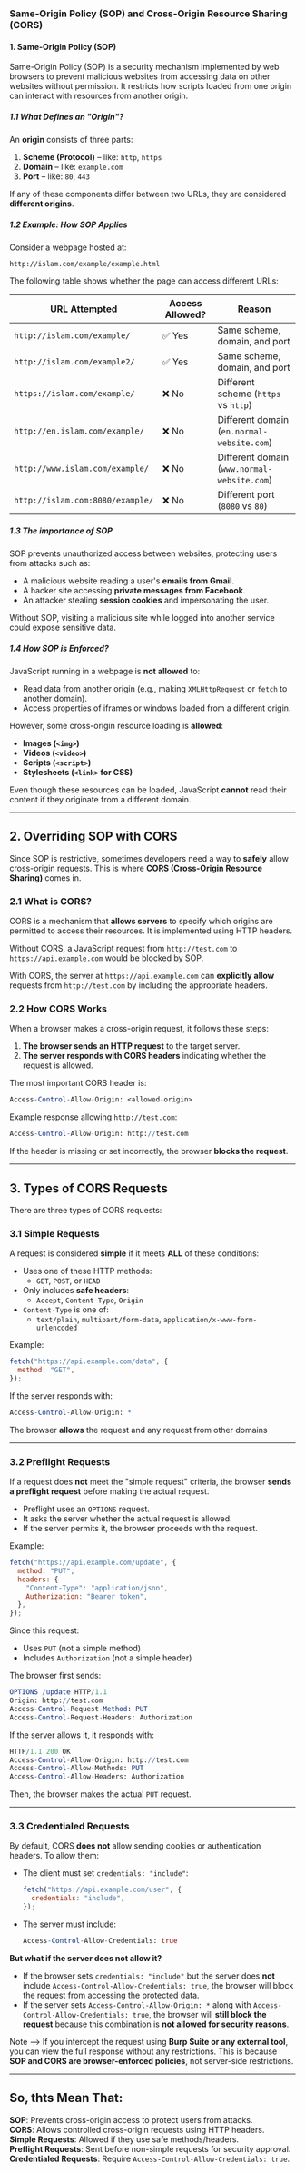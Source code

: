 ### Same-Origin Policy (SOP) and Cross-Origin Resource Sharing (CORS)

#### **1. Same-Origin Policy (SOP)**

Same-Origin Policy (SOP) is a security mechanism implemented by web browsers to prevent malicious websites from accessing data on other websites without permission. It restricts how scripts loaded from one origin can interact with resources from another origin.

##### **1.1 What Defines an "Origin"?**

An **origin** consists of three parts:

1. **Scheme (Protocol)** – like: `http`, `https`
2. **Domain** – like: `example.com`
3. **Port** – like: `80`, `443`

If any of these components differ between two URLs, they are considered **different origins**.

##### **1.2 Example: How SOP Applies**

Consider a webpage hosted at:

```
http://islam.com/example/example.html
```

The following table shows whether the page can access different URLs:

| URL Attempted                    | Access Allowed? | Reason                                      |
| -------------------------------- | --------------- | ------------------------------------------- |
| `http://islam.com/example/`      | ✅ Yes          | Same scheme, domain, and port               |
| `http://islam.com/example2/`     | ✅ Yes          | Same scheme, domain, and port               |
| `https://islam.com/example/`     | ❌ No           | Different scheme (`https` vs `http`)        |
| `http://en.islam.com/example/`   | ❌ No           | Different domain (`en.normal-website.com`)  |
| `http://www.islam.com/example/`  | ❌ No           | Different domain (`www.normal-website.com`) |
| `http://islam.com:8080/example/` | ❌ No           | Different port (`8080` vs `80`)             |

##### **1.3 The importance of SOP**

SOP prevents unauthorized access between websites, protecting users from attacks such as:

- A malicious website reading a user's **emails from Gmail**.
- A hacker site accessing **private messages from Facebook**.
- An attacker stealing **session cookies** and impersonating the user.

Without SOP, visiting a malicious site while logged into another service could expose sensitive data.

##### **1.4 How SOP is Enforced?**

JavaScript running in a webpage is **not allowed** to:

- Read data from another origin (e.g., making `XMLHttpRequest` or `fetch` to another domain).
- Access properties of iframes or windows loaded from a different origin.

However, some cross-origin resource loading is **allowed**:

- **Images (`<img>`)**
- **Videos (`<video>`)**
- **Scripts (`<script>`)**
- **Stylesheets (`<link>` for CSS)**

Even though these resources can be loaded, JavaScript **cannot** read their content if they originate from a different domain.

---

## **2. Overriding SOP with CORS**

Since SOP is restrictive, sometimes developers need a way to **safely** allow cross-origin requests. This is where **CORS (Cross-Origin Resource Sharing)** comes in.

### **2.1 What is CORS?**

CORS is a mechanism that **allows servers** to specify which origins are permitted to access their resources. It is implemented using HTTP headers.

Without CORS, a JavaScript request from `http://test.com` to `https://api.example.com` would be blocked by SOP.

With CORS, the server at `https://api.example.com` can **explicitly allow** requests from `http://test.com` by including the appropriate headers.

### **2.2 How CORS Works**

When a browser makes a cross-origin request, it follows these steps:

1. **The browser sends an HTTP request** to the target server.
2. **The server responds with CORS headers** indicating whether the request is allowed.

The most important CORS header is:

```mathematica
Access-Control-Allow-Origin: <allowed-origin>
```

Example response allowing `http://test.com`:

```mathematica
Access-Control-Allow-Origin: http://test.com
```

If the header is missing or set incorrectly, the browser **blocks the request**.

---

## **3. Types of CORS Requests**

There are three types of CORS requests:

### **3.1 Simple Requests**

A request is considered **simple** if it meets **ALL** of these conditions:

- Uses one of these HTTP methods:
  - `GET`, `POST`, or `HEAD`
- Only includes **safe headers**:
  - `Accept`, `Content-Type`, `Origin`
- `Content-Type` is one of:
  - `text/plain`, `multipart/form-data`, `application/x-www-form-urlencoded`

Example:

```js
fetch("https://api.example.com/data", {
  method: "GET",
});
```

If the server responds with:

```mathematica
Access-Control-Allow-Origin: *
```

The browser **allows** the request and any request from other domains

---

### **3.2 Preflight Requests**

If a request does **not** meet the "simple request" criteria, the browser **sends a preflight request** before making the actual request.

- Preflight uses an `OPTIONS` request.
- It asks the server whether the actual request is allowed.
- If the server permits it, the browser proceeds with the request.

Example:

```js
fetch("https://api.example.com/update", {
  method: "PUT",
  headers: {
    "Content-Type": "application/json",
    Authorization: "Bearer token",
  },
});
```

Since this request:

- Uses `PUT` (not a simple method)
- Includes `Authorization` (not a simple header)

The browser first sends:

```mathematica
OPTIONS /update HTTP/1.1
Origin: http://test.com
Access-Control-Request-Method: PUT
Access-Control-Request-Headers: Authorization
```

If the server allows it, it responds with:

```mathematica
HTTP/1.1 200 OK
Access-Control-Allow-Origin: http://test.com
Access-Control-Allow-Methods: PUT
Access-Control-Allow-Headers: Authorization
```

Then, the browser makes the actual `PUT` request.

---

### **3.3 Credentialed Requests**

By default, CORS **does not** allow sending cookies or authentication headers. To allow them:

- The client must set `credentials: "include"`:
  ```js
  fetch("https://api.example.com/user", {
    credentials: "include",
  });
  ```
- The server must include:
  ```mathematica
  Access-Control-Allow-Credentials: true
  ```

**But what if the server does not allow it?**

- If the browser sets `credentials: "include"` but the server does **not** include `Access-Control-Allow-Credentials: true`, the browser will block the request from accessing the protected data.
- If the server sets `Access-Control-Allow-Origin: *` along with `Access-Control-Allow-Credentials: true`, the browser will **still block the request** because this combination is **not allowed for security reasons**.

Note --> If you intercept the request using **Burp Suite or any external tool**, you can view the full response without any restrictions. This is because **SOP and CORS are browser-enforced policies**, not server-side restrictions.

---

## So, thts Mean That:

**SOP**: Prevents cross-origin access to protect users from attacks.  
**CORS**: Allows controlled cross-origin requests using HTTP headers.  
**Simple Requests**: Allowed if they use safe methods/headers.  
**Preflight Requests**: Sent before non-simple requests for security approval.  
**Credentialed Requests**: Require `Access-Control-Allow-Credentials: true`.
